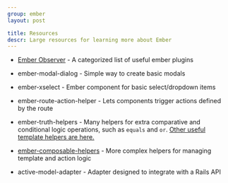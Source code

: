 ```yaml
---
group: ember
layout: post

title: Resources
descr: Large resources for learning more about Ember
---
```


* [Ember Observer](https://emberobserver.com/) - A categorized list of useful ember plugins

* ember-modal-dialog - Simple way to create basic modals
* ember-xselect - Ember component for basic select/dropdown items
* ember-route-action-helper - Lets components trigger actions defined by the route
* ember-truth-helpers - Many helpers for extra comparative and conditional logic operations, such as `equals` and `or`. [Other useful template helpers are here.](https://emberobserver.com/categories/template-helpers)
* [ember-composable-helpers](https://github.com/DockYard/ember-composable-helpers) - More complex helpers for managing template and action logic
* active-model-adapter - Adapter designed to integrate with a Rails API
